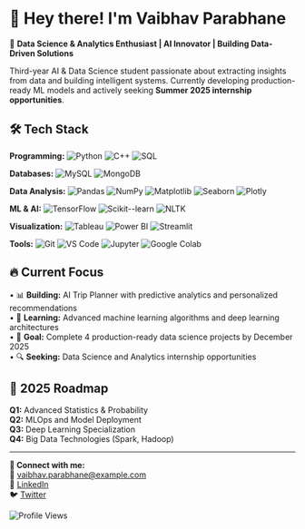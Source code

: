 # 👋 Hey there! I'm Vaibhav Parabhane

🚀 **Data Science & Analytics Enthusiast | AI Innovator | Building Data-Driven Solutions**

Third-year AI & Data Science student passionate about extracting insights from data and building intelligent systems. Currently developing production-ready ML models and actively seeking **Summer 2025 internship opportunities**.

## 🛠️ Tech Stack

**Programming:** ![Python](https://img.shields.io/badge/-Python-3776AB?style=flat&logo=python&logoColor=white) ![C++](https://img.shields.io/badge/-C++-00599C?style=flat&logo=cplusplus&logoColor=white) ![SQL](https://img.shields.io/badge/-SQL-4479A1?style=flat&logo=mysql&logoColor=white)

**Databases:** ![MySQL](https://img.shields.io/badge/-MySQL-4479A1?style=flat&logo=mysql&logoColor=white) ![MongoDB](https://img.shields.io/badge/-MongoDB-47A248?style=flat&logo=mongodb&logoColor=white)

**Data Analysis:** ![Pandas](https://img.shields.io/badge/-Pandas-150458?style=flat&logo=pandas&logoColor=white) ![NumPy](https://img.shields.io/badge/-NumPy-013243?style=flat&logo=numpy&logoColor=white) ![Matplotlib](https://img.shields.io/badge/-Matplotlib-11557c?style=flat&logo=python&logoColor=white) ![Seaborn](https://img.shields.io/badge/-Seaborn-3776AB?style=flat&logo=python&logoColor=white) ![Plotly](https://img.shields.io/badge/-Plotly-3F4F75?style=flat&logo=plotly&logoColor=white)

**ML & AI:** ![TensorFlow](https://img.shields.io/badge/-TensorFlow-FF6F00?style=flat&logo=tensorflow&logoColor=white) ![Scikit--learn](https://img.shields.io/badge/-Scikit--learn-F7931E?style=flat&logo=scikit-learn&logoColor=white) ![NLTK](https://img.shields.io/badge/-NLTK-3776AB?style=flat&logo=python&logoColor=white)

**Visualization:** ![Tableau](https://img.shields.io/badge/-Tableau-E97627?style=flat&logo=tableau&logoColor=white) ![Power BI](https://img.shields.io/badge/-Power%20BI-F2C811?style=flat&logo=powerbi&logoColor=black) ![Streamlit](https://img.shields.io/badge/-Streamlit-FF4B4B?style=flat&logo=streamlit&logoColor=white)

**Tools:** ![Git](https://img.shields.io/badge/-Git-F05032?style=flat&logo=git&logoColor=white) ![VS Code](https://img.shields.io/badge/-VS%20Code-007ACC?style=flat&logo=visualstudiocode&logoColor=white) ![Jupyter](https://img.shields.io/badge/-Jupyter-F37626?style=flat&logo=jupyter&logoColor=white) ![Google Colab](https://img.shields.io/badge/-Google%20Colab-F9AB00?style=flat&logo=googlecolab&logoColor=white)

## 🔥 Current Focus

• 📊 **Building:** AI Trip Planner with predictive analytics and personalized recommendations  
• 🤖 **Learning:** Advanced machine learning algorithms and deep learning architectures  
• 🎯 **Goal:** Complete 4 production-ready data science projects by December 2025  
• 🔍 **Seeking:** Data Science and Analytics internship opportunities  



## 🎯 2025 Roadmap

**Q1:** Advanced Statistics & Probability  
**Q2:** MLOps and Model Deployment  
**Q3:** Deep Learning Specialization  
**Q4:** Big Data Technologies (Spark, Hadoop)  

---

**🔗 Connect with me:**  
📧 [vaibhav.parabhane@example.com](mailto:vaibhav.parabhane@example.com)  
💼 [LinkedIn](https://linkedin.com/in/vaibhavparabhane)  
🐦 [Twitter](https://twitter.com/vaibhavparabhane)  

![Profile Views](https://komarev.com/ghpvc/?username=vaibhavparabhane&color=brightgreen)
